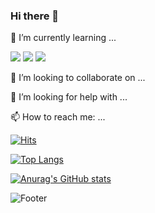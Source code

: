 ### Hi there 👋

🌱 I’m currently learning ...

<img src="https://img.shields.io/badge/C-A8B9CC?style=flat-square&logo=C&logoColor=white"/> <img src="https://img.shields.io/badge/Java-007396?style=flat-square&logo=Java&logoColor=white"/> <img src="https://img.shields.io/badge/Swift-F05138?style=flat-square&logo=Swift&logoColor=white"/>


👯 I’m looking to collaborate on ...

🤔 I’m looking for help with ...

📫 How to reach me: ...


[![Hits](https://hits.seeyoufarm.com/api/count/incr/badge.svg?url=https%3A%2F%2Fgithub.com%2Fsouthsea3026&count_bg=%23000000&title_bg=%23000000&icon=&icon_color=%23C0BEBE&title=Github&edge_flat=false)](https://hits.seeyoufarm.com)


[![Top Langs](https://github-readme-stats.vercel.app/api/top-langs/?username=southsea3026&layout=compact)](https://github.com/southsea3026/github-readme-stats)

[![Anurag's GitHub stats](https://github-readme-stats.vercel.app/api?username=southsea3026)](https://github.com/southsea3026/github-readme-stats)

![Footer](https://capsule-render.vercel.app/api?type=waving&color=auto&height=200&section=footer)

